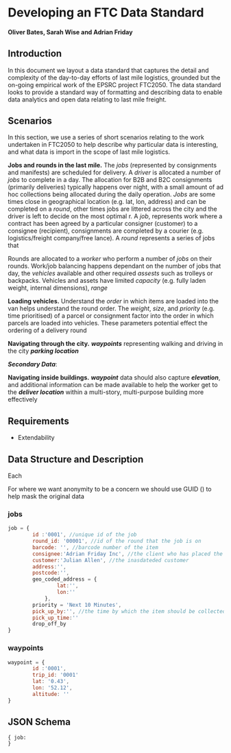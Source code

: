 # Developing an FTC Data Standard
#### Oliver Bates, Sarah Wise and Adrian Friday

## Introduction
In this document we layout a data standard that captures the detail and complexity of the day-to-day efforts of last mile logistics, grounded but the on-going empirical work of the EPSRC project FTC2050. The data standard looks to provide a standard way of formatting and describing data to enable data analytics and open data relating to last mile freight.

## Scenarios

In this section, we use a series of short scenarios relating to the work undertaken in FTC2050 to help describe why particular data is interesting, and what data is import in the scope of last mile logistics.

**Jobs and rounds in the last mile.**
The *jobs* (represented by consignments and manifests) are scheduled for delivery. A *driver* is allocated a number of *jobs* to complete in a day. The allocation for B2B and B2C consignments (primarily deliveries) typically happens over night, with a small amount of ad hoc collections being allocated during the daily operation. *Jobs* are some times close in geographical location (e.g. lat, lon, address) and can be completed on a *round*, other times jobs are littered across the city and the driver is left to decide on the most optimal r.
A *job*, represents work where a contract has been agreed by a particular consigner (customer) to a consignee (recipient), consignments are completed by a courier (e.g. logistics/freight company/free lance). A *round* represents a series of jobs that

Rounds are allocated to a *worker* who perform a number of *jobs* on their rounds.
Work/job balancing happens dependant on the number of jobs that day, the *vehicles* available and other required *assests* such as trolleys or backpacks. Vehicles and assets have limited *capacity* (e.g. fully laden weight, internal dimensions), *range*

**Loading vehicles.** Understand the *order* in which items are loaded into the van helps understand the round order. The *weight*, *size*, and *priority* (e.g. time prioritised) of a parcel or consignment factor into the order in which parcels are loaded into vehicles.  These parameters potential effect the ordering of a delivery round

**Navigating through the city.**
***waypoints*** representing walking and driving in the city
***parking location***


***Secondary Data***:

**Navigating inside buildings.** ***waypoint*** data should also capture ***elevation***, and additional information can be made available to help the worker get to the ***deliver location*** within a multi-story, multi-purpose building more effectively


## Requirements

- Extendability


## Data Structure and Description
Each

For where we want anonymity to be a concern we should use GUID () to help mask the original data
### jobs

```javascript
job = {
        id :'0001', //unique id of the job
        round_id: '00001', //id of the round that the job is on
        barcode: '', //barcode number of the item
        consignee:'Adrian Friday Inc', //the client who has placed the order
        customer:'Julian Allen', //the inasdateded customer
        address:'',
        postcode:'',
        geo_coded_address = {
                lat:'',
                lon:''
            },
        priority = 'Next 10 Minutes',
        pick_up_by:'', //the time by which the item should be collected for delivery
        pick_up_time:''
        drop_off_by
}

```

### waypoints

```javascript
waypoint = {
        id :'0001',
        trip_id: '0001'
        lat: '0.43',
        lon: '52.12',
        altitude: ''
}

```


## JSON Schema

```
{ job:
}

```
